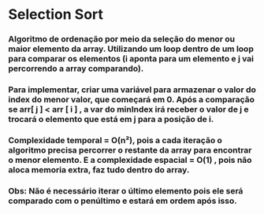 ﻿# Selection Sort

### Algoritmo de ordenação por meio da seleção do menor ou maior elemento da array. Utilizando um loop dentro de um loop para comparar os elementos (i aponta para um elemento e j vai percorrendo a array comparando).
### Para implementar, criar uma variável para armazenar o valor do index do menor valor, que começará em 0. Após a comparação se arr[ j ] < arr [ i ] , a var do minIndex irá receber o valor de j e trocará o elemento que está em j para a posição de i.
### Complexidade temporal = O(n²), pois a cada iteração o algoritmo precisa percorrer o restante da array para encontrar o menor elemento. E a complexidade espacial = O(1) , pois não aloca memoria extra, faz tudo dentro do array.


### Obs: Não é necessário iterar o último elemento pois ele será comparado com o penúltimo e estará em ordem após isso.